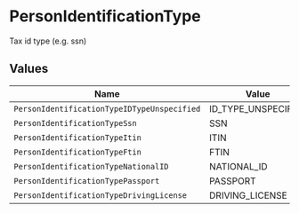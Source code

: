 # PersonIdentificationType

Tax id type (e.g. ssn)


## Values

| Name                                        | Value                                       |
| ------------------------------------------- | ------------------------------------------- |
| `PersonIdentificationTypeIDTypeUnspecified` | ID_TYPE_UNSPECIFIED                         |
| `PersonIdentificationTypeSsn`               | SSN                                         |
| `PersonIdentificationTypeItin`              | ITIN                                        |
| `PersonIdentificationTypeFtin`              | FTIN                                        |
| `PersonIdentificationTypeNationalID`        | NATIONAL_ID                                 |
| `PersonIdentificationTypePassport`          | PASSPORT                                    |
| `PersonIdentificationTypeDrivingLicense`    | DRIVING_LICENSE                             |